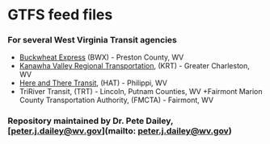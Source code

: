 # GTFS feed files
### For several West Virginia Transit agencies

+ [Buckwheat Express](https://github.com/drPeteD/gtfs_feed_files/tree/master/bwx) (BWX) - Preston County, WV
+ [Kanawha Valley Regional Transportation](https://github.com/drPeteD/gtfs_feed_files/tree/master/krt/gtfs), (KRT) - Greater Charleston, WV
+ [Here and There Transit](https://github.com/drPeteD/gtfs_feed_files/tree/master/hat/gtfs), (HAT) - Philippi, WV
+ TriRiver Transit, (TRT) - Lincoln, Putnam Counties, WV
+Fairmont Marion County Transportation Authority, (FMCTA) - Fairmont, WV

### Repository maintained by Dr. Pete Dailey, [peter.j.dailey@wv.gov](mailto: peter.j.dailey@wv.gov)
